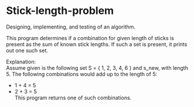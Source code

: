 # Stick-length-problem

Designing, implementing, and testing of an algorithm.</br>
 
This program determines if a combination for given length of sticks is present as the sum of known stick lengths. If such a set is present, it prints out one such set. </br>

Explanation:</br>
Assume given is the following set S = { 1, 2, 3, 4, 6 } and s_new, with length 5. The following combinations would add up to the length of 5:
- 1 + 4 = 5
- 2 + 3 = 5</br>
This program returns one of such combinations.
